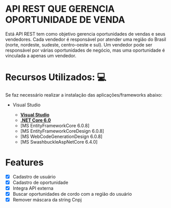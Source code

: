 # API REST  QUE GERENCIA OPORTUNIDADE DE VENDA

Está API REST tem como objetivo gerencia oportunidades de vendas e seus vendedores. Cada vendedor é responsável por atender uma região do Brasil (norte, nordeste, sudeste, centro-oeste e sul). Um vendedor pode ser responsável por várias oportunidades de negócio, mas uma oportunidade é vinculada a apenas um vendedor.

# Recursos Utilizados: :computer:

Se faz necessário realizar a instalação das aplicações/frameworks abaixo:

* Visual Studio

    - **[Visual Studio](https://visualstudio.microsoft.com/downloads/?WT.mc_id=javascript-0000-gllemos)**
    - **[.NET Core 6.0](https://dotnet.microsoft.com/download?WT.mc_id=javascript-0000-gllemos)**
    - [MS EntityFrameworkCore 6.0.8]
    - [MS EntityFrameworkCoreDesign 6.0.8]
    - [MS WebCodeGenerationDesign 6.0.8]
    - [MS SwashbuckleAspNetCore 6.4.0]

    
 # Features

- [x] Cadastro de usuário
- [x] Cadastro de oportunidade
- [x] Integra API externa
- [x] Buscar oportunidades de cordo com a região do usuário
- [x] Remover máscara da string Cnpj
